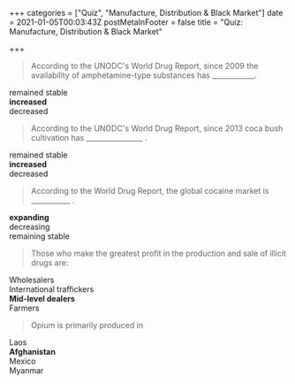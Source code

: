 +++
categories = ["Quiz", "Manufacture, Distribution & Black Market"]
date = 2021-01-05T00:03:43Z
postMetaInFooter = false
title = "Quiz: Manufacture, Distribution & Black Market"

+++
> According to the UNODC's World Drug Report, since 2009 the availability of amphetamine-type substances has ____________.

remained stable  
**increased**  
decreased

> According to the UNODC's World Drug Report, since 2013 coca bush cultivation has ________________ .

remained stable  
**increased**  
decreased

> According to the World Drug Report, the global cocaine market is ___________ .

**expanding**  
decreasing  
remaining stable

> Those who make the greatest profit in the production and sale of illicit drugs are:

Wholesalers  
International traffickers  
**Mid-level dealers**  
Farmers

> Opium is primarily produced in

Laos  
**Afghanistan**  
Mexico  
Myanmar
